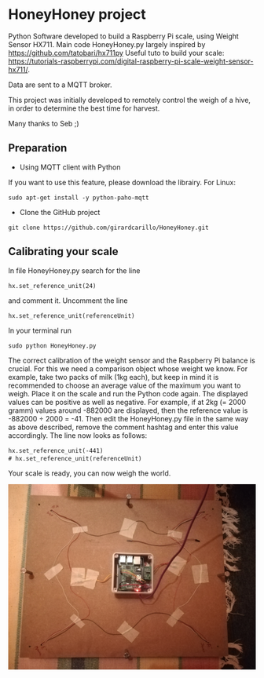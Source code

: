 # HoneyHoney project

Python Software developed to build a Raspberry Pi scale, using Weight Sensor HX711.
Main code HoneyHoney.py largely inspired by https://github.com/tatobari/hx711py 
Useful tuto to build your scale: https://tutorials-raspberrypi.com/digital-raspberry-pi-scale-weight-sensor-hx711/.

Data are sent to a MQTT broker.

This project was initially developed to remotely control the weigh of a hive, in order to determine the best time for harvest.

Many thanks to Seb ;)

## Preparation

- Using MQTT client with Python

If you want to use this feature, please download the librairy.
For Linux:
```
sudo apt-get install -y python-paho-mqtt
```

- Clone the GitHub project

``` 
git clone https://github.com/girardcarillo/HoneyHoney.git
```

## Calibrating your scale

In file HoneyHoney.py search for the line 
```
hx.set_reference_unit(24)
```
and comment it. Uncomment the line
```
hx.set_reference_unit(referenceUnit)
```

In your terminal run 
```
sudo python HoneyHoney.py
```
The correct calibration of the weight sensor and the Raspberry Pi balance is crucial. For this we need a comparison object whose weight we know. 
For example, take two packs of milk (1kg each), but keep in mind it is recommended to choose an average value of the maximum you want to weigh.
Place it on the scale and run the Python code again.
The displayed values can be positive as well as negative.
For example, if at 2kg (= 2000 gramm) values around -882000 are displayed, then the reference value is -882000 ÷ 2000 = -41.
Then edit the HoneyHoney.py file in the same way as above described, remove the comment hashtag and enter this value accordingly. 
The line now looks as follows:

```	
hx.set_reference_unit(-441)
# hx.set_reference_unit(referenceUnit)
```

Your scale is ready, you can now weigh the world.
 
![image](RaspiScale.jpg)
